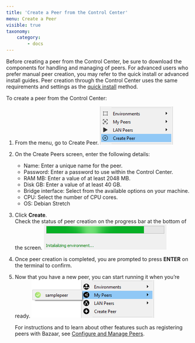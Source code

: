 ```yaml
---
title: 'Create a Peer from the Control Center'
menu: Create a Peer
visible: true
taxonomy:
    category:
        - docs
---
```


Before creating a peer from the Control Center, be sure to download the components for handling and managing of peers. For advanced users who prefer manual peer creation, you may refer to the quick install or advanced install guides. Peer creation through the Control Center uses the same requirements and settings as the [quick install](../../../working-with-subutai/using-peeros/peeros-quick-install/virtualbox) method.

To create a peer from the Control Center:

1. From the menu, go to Create Peer.
   ![Peer menu](cc-createpeer.png)

2. On the Create Peers screen, enter the following details:
   * Name: Enter a unique name for the peer.
   * Password: Enter a password to use within the Control Center.
   * RAM MB: Enter a value of at least 2048 MB.
   * Disk GB: Enter a value of at least 40 GB.
   * Bridge interface: Select from the available options on your machine.
   * CPU: Select the number of CPU cores. 
   * OS: Debian Stretch

3. Click **Create**.   
   Check the status of peer creation on the progress bar at the bottom of the screen.
   ![Create peer](cc-createpeerstatus.png)
	
4. Once peer creation is completed, you are prompted to press **ENTER** on the terminal to confirm. 

5. Now that you have a new peer, you can start running it when you’re ready. 
   ![Run peer](cc-mypeers.png)

   For instructions and to learn about other features such as registering peers with Bazaar, see [Configure and Manage Peers](../../control-center/configure-manage-peers). 
